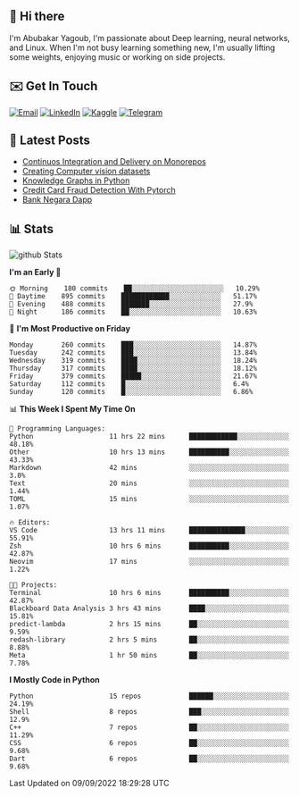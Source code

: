 ## 👋 Hi there

I'm Abubakar Yagoub, I'm passionate about Deep learning, neural networks, and
Linux. When I'm not busy learning something new, I'm usually lifting some
weights, enjoying music or working on side projects.

## ✉️ Get In Touch

[![Email](https://img.shields.io/badge/Email-f1f1f1?style=for-the-badge&logo=gmail&logoColor=0f111a)](mailto:git@blacksuan19.dev)
[![LinkedIn](https://img.shields.io/badge/LinkedIn-0077B5?style=for-the-badge&logo=linkedin&logoColor=white)](https://www.linkedin.com/in/blacksuan19/)
[![Kaggle](https://img.shields.io/badge/Kaggle-5acfff?style=for-the-badge&logo=kaggle&logoColor=white)](http://kaggle.com/abubakaryagob/)
[![Telegram](https://img.shields.io/badge/Telegram-2CA5E0?style=for-the-badge&logo=telegram&logoColor=white)](https://t.me/blacksuan19)

## 📩 Latest Posts

<!-- BLOG-POST-LIST:START -->
- [Continuos Integration and Delivery on Monorepos](http://blacksuan19.dev/blog/github-actions-monorepos/)
- [Creating Computer vision datasets](http://blacksuan19.dev/blog/creating-datasets/)
- [Knowledge Graphs in Python](http://blacksuan19.dev/projects/Knowledge_Graphs/)
- [Credit Card Fraud Detection With Pytorch](http://blacksuan19.dev/projects/credit-card-fraud-detection-with-pytorch/)
- [Bank Negara Dapp](http://blacksuan19.dev/projects/bank-negara/)
<!-- BLOG-POST-LIST:END -->

## 📊 Stats

![github Stats](https://github-readme-stats.vercel.app/api?username=blacksuan19&theme=github_dark&show_icons=true&count_private=true&custom_title=Github%20Stats&hide_border=true)

<!--START_SECTION:waka-->
**I'm an Early 🐤** 

```text
🌞 Morning    180 commits    ██░░░░░░░░░░░░░░░░░░░░░░░   10.29% 
🌆 Daytime    895 commits    ████████████░░░░░░░░░░░░░   51.17% 
🌃 Evening    488 commits    ███████░░░░░░░░░░░░░░░░░░   27.9% 
🌙 Night      186 commits    ██░░░░░░░░░░░░░░░░░░░░░░░   10.63%

```
📅 **I'm Most Productive on Friday** 

```text
Monday       260 commits    ███░░░░░░░░░░░░░░░░░░░░░░   14.87% 
Tuesday      242 commits    ███░░░░░░░░░░░░░░░░░░░░░░   13.84% 
Wednesday    319 commits    ████░░░░░░░░░░░░░░░░░░░░░   18.24% 
Thursday     317 commits    ████░░░░░░░░░░░░░░░░░░░░░   18.12% 
Friday       379 commits    █████░░░░░░░░░░░░░░░░░░░░   21.67% 
Saturday     112 commits    █░░░░░░░░░░░░░░░░░░░░░░░░   6.4% 
Sunday       120 commits    █░░░░░░░░░░░░░░░░░░░░░░░░   6.86%

```


📊 **This Week I Spent My Time On** 

```text
💬 Programming Languages: 
Python                   11 hrs 22 mins      ████████████░░░░░░░░░░░░░   48.18% 
Other                    10 hrs 13 mins      ██████████░░░░░░░░░░░░░░░   43.33% 
Markdown                 42 mins             ░░░░░░░░░░░░░░░░░░░░░░░░░   3.0% 
Text                     20 mins             ░░░░░░░░░░░░░░░░░░░░░░░░░   1.44% 
TOML                     15 mins             ░░░░░░░░░░░░░░░░░░░░░░░░░   1.07%

🔥 Editors: 
VS Code                  13 hrs 11 mins      ██████████████░░░░░░░░░░░   55.91% 
Zsh                      10 hrs 6 mins       ██████████░░░░░░░░░░░░░░░   42.87% 
Neovim                   17 mins             ░░░░░░░░░░░░░░░░░░░░░░░░░   1.22%

🐱‍💻 Projects: 
Terminal                 10 hrs 6 mins       ██████████░░░░░░░░░░░░░░░   42.87% 
Blackboard Data Analysis 3 hrs 43 mins       ████░░░░░░░░░░░░░░░░░░░░░   15.81% 
predict-lambda           2 hrs 15 mins       ██░░░░░░░░░░░░░░░░░░░░░░░   9.59% 
redash-library           2 hrs 5 mins        ██░░░░░░░░░░░░░░░░░░░░░░░   8.88% 
Meta                     1 hr 50 mins        ██░░░░░░░░░░░░░░░░░░░░░░░   7.78%

```

**I Mostly Code in Python** 

```text
Python                   15 repos            ██████░░░░░░░░░░░░░░░░░░░   24.19% 
Shell                    8 repos             ███░░░░░░░░░░░░░░░░░░░░░░   12.9% 
C++                      7 repos             ██░░░░░░░░░░░░░░░░░░░░░░░   11.29% 
CSS                      6 repos             ██░░░░░░░░░░░░░░░░░░░░░░░   9.68% 
Dart                     6 repos             ██░░░░░░░░░░░░░░░░░░░░░░░   9.68%

```



 Last Updated on 09/09/2022 18:29:28 UTC
<!--END_SECTION:waka-->
